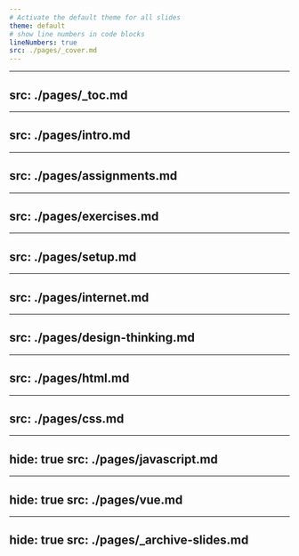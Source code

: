 ```yaml
---
# Activate the default theme for all slides
theme: default
# show line numbers in code blocks
lineNumbers: true
src: ./pages/_cover.md
---
```


---
src: ./pages/_toc.md
---

---
src: ./pages/intro.md
---

---
src: ./pages/assignments.md
---

---
src: ./pages/exercises.md
---

---
src: ./pages/setup.md
---

---
src: ./pages/internet.md
---

---
src: ./pages/design-thinking.md
---

---
src: ./pages/html.md
---

---
src: ./pages/css.md
---

---
hide: true
src: ./pages/javascript.md
---

---
hide: true
src: ./pages/vue.md
---

---
hide: true
src: ./pages/_archive-slides.md
---